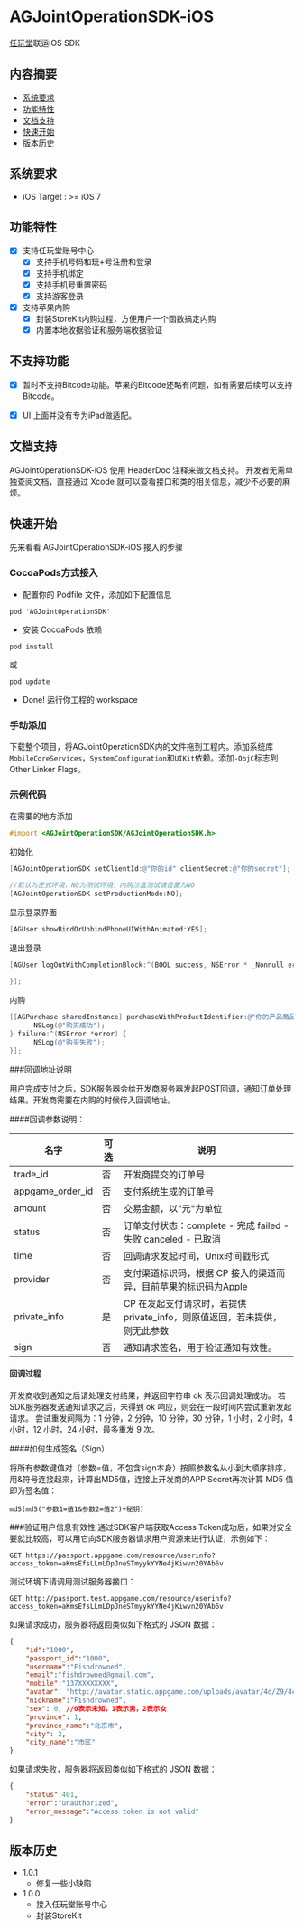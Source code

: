 # AGJointOperationSDK-iOS
[任玩堂](http://appgame.com)联运iOS SDK
## 内容摘要

- [系统要求](#系统要求)
- [功能特性](#功能特性)
- [文档支持](#文档支持)
- [快速开始](#快速开始)
- [版本历史](#版本历史)


## 系统要求

- iOS Target : >= iOS 7

## 功能特性

- [x] 支持任玩堂账号中心
	- [x] 支持手机号码和玩+号注册和登录
	- [x] 支持手机绑定
	- [x] 支持手机号重置密码
	- [x] 支持游客登录
- [x] 支持苹果内购
	- [x] 封装StoreKit内购过程，方便用户一个函数搞定内购
	- [x] 内置本地收据验证和服务端收据验证 

## 不支持功能

- [x] 暂时不支持Bitcode功能。苹果的Bitcode还略有问题，如有需要后续可以支持Bitcode。
- [x] UI 上面并没有专为iPad做适配。


## 文档支持

AGJointOperationSDK-iOS 使用 HeaderDoc 注释来做文档支持。
开发者无需单独查阅文档，直接通过 Xcode 就可以查看接口和类的相关信息，减少不必要的麻烦。
## 快速开始

先来看看 AGJointOperationSDK-iOS 接入的步骤

### CocoaPods方式接入

- 配置你的 Podfile 文件，添加如下配置信息

```shell
pod 'AGJointOperationSDK'
```

- 安装 CocoaPods 依赖

```shell
pod install
```

或

```shell
pod update
```

- Done! 运行你工程的 workspace


### 手动添加
下载整个项目，将AGJointOperationSDK内的文件拖到工程内。添加系统库`MobileCoreServices`，`SystemConfiguration`和`UIKit`依赖。添加`-ObjC`标志到Other Linker Flags。


### 示例代码

在需要的地方添加

```Objective-C
#import <AGJointOperationSDK/AGJointOperationSDK.h>
```
初始化

```Objective-C
[AGJointOperationSDK setClientId:@"你的id" clientSecret:@"你的secret"];

//默认为正式环境，NO为测试环境，内购沙盒测试请设置为NO
[AGJointOperationSDK setProductionMode:NO];
```
显示登录界面

```Objective-C
[AGUser showBindOrUnbindPhoneUIWithAnimated:YES];
```

退出登录

```Objective-C
[AGUser logOutWithCompletionBlock:^(BOOL success, NSError * _Nonnull error) {
   
}];
```
内购

```Objective-C
[[AGPurchase sharedInstance] purchaseWithProductIdentifier:@"你的产品商品id" callBackUrl:@"你的回调地址" tradeId:@"你的订单号" success:^(SKPaymentTransaction *transaction) {
	  NSLog(@"购买成功");
} failure:^(NSError *error) {
	  NSLog(@"购买失败");
}];
```

###回调地址说明

用户完成支付之后，SDK服务器会给开发商服务器发起POST回调，通知订单处理结果。开发商需要在内购的时候传入回调地址。

####回调参数说明：

名字 | 可选 | 说明
------- | ------- | ------
trade_id | 否 | 开发商提交的订单号
appgame_order_id | 否 | 支付系统生成的订单号
amount | 否 | 交易金额，以"元"为单位
status | 否 | 订单支付状态：complete - 完成 failed - 失败 canceled - 已取消
time | 否 | 回调请求发起时间，Unix时间戳形式
provider | 否 | 支付渠道标识码，根据 CP 接入的渠道而异，目前苹果的标识码为Apple
private_info | 是 | CP 在发起支付请求时，若提供 private_info，则原值返回，若未提供，则无此参数
sign | 否 | 通知请求签名，用于验证通知有效性。

#### 回调过程

开发商收到通知之后请处理支付结果，并返回字符串 ok 表示回调处理成功。
若SDK服务器发送通知请求之后，未得到 ok 响应，则会在一段时间内尝试重新发起请求。
尝试重发间隔为：1 分钟，2 分钟，10 分钟，30 分钟，1 小时，2 小时，4 小时，12 小时，24 小时，最多重发 9 次。



####如何生成签名（Sign）

将所有参数键值对（参数=值，不包含sign本身）按照参数名从小到大顺序排序，用&符号连接起来，计算出MD5值，连接上开发商的APP Secret再次计算 MD5 值即为签名值：

```
md5(md5("参数1=值1&参数2=值2")+秘钥)
```
###验证用户信息有效性
通过SDK客户端获取Access Token成功后，如果对安全要就比较高，可以用它向SDK服务器请求用户资源来进行认证，示例如下：

```
GET https://passport.appgame.com/resource/userinfo?access_token=aKmsEfsLLmLDpJneSTmyykYYNe4jKiwvn20YAb6v
```

测试环境下请调用测试服务器接口：

```
GET http://passport.test.appgame.com/resource/userinfo?access_token=aKmsEfsLLmLDpJneSTmyykYYNe4jKiwvn20YAb6v
```
如果请求成功，服务器将返回类似如下格式的 JSON 数据：

```JSON
{
    "id":"1000",
    "passport_id":"1000",
    "username":"Fishdrowned",
    "email":"fishdrowned@gmail.com",
    "mobile":"137XXXXXXXX",
    "avatar": "http://avatar.static.appgame.com/uploads/avatar/4d/Z9/4cCx.png",
    "nickname":"Fishdrowned",
    "sex": 0, //0表示未知，1表示男，2表示女
    "province": 1, 
    "province_name":"北京市",
    "city": 2,
    "city_name":"市区"
}
```
如果请求失败，服务器将返回类似如下格式的 JSON 数据：

```JSON
{
    "status":401,
    "error":"unauthorized",
    "error_message":"Access token is not valid"
}
```
## 版本历史
- 1.0.1
	- 修复一些小缺陷
- 1.0.0
	- 接入任玩堂账号中心
	- 封装StoreKit



